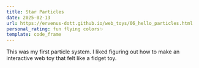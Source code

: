 ```yaml
---
title: Star Particles
date: 2025-02-13
url: https://ervenus-dott.github.io/web_toys/06_hello_particles.html
personal_rating: fun flying colors✨
template: code_frame
---
```


This was my first particle system. I liked figuring out how to make an interactive web toy that felt like a fidget toy.